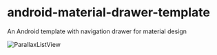 android-material-drawer-template
================================

An Android template with navigation drawer for material design

![ParallaxListView](https://github.com/kanytu/android-material-drawer-template/blob/screenshots/screenshot1.gif)

